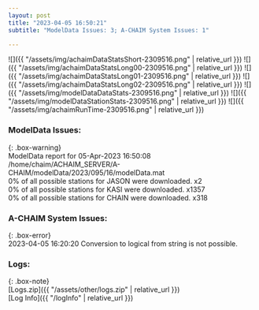 ```yaml
---
layout: post
title: "2023-04-05 16:50:21"
subtitle: "ModelData Issues: 3; A-CHAIM System Issues: 1"

---
```


![]({{ "/assets/img/achaimDataStatsShort-2309516.png" | relative_url }})
![]({{ "/assets/img/achaimDataStatsLong00-2309516.png" | relative_url }})
![]({{ "/assets/img/achaimDataStatsLong01-2309516.png" | relative_url }})
![]({{ "/assets/img/achaimDataStatsLong02-2309516.png" | relative_url }})
![]({{ "/assets/img/modelDataDataStats-2309516.png" | relative_url }})
![]({{ "/assets/img/modelDataStationStats-2309516.png" | relative_url }})
![]({{ "/assets/img/achaimRunTime-2309516.png" | relative_url }})


### ModelData Issues:  
  
{: .box-warning}  
 ModelData report for 05-Apr-2023 16:50:08   
 /home/chaim/ACHAIM_SERVER/A-CHAIM/modelData/2023/095/16/modelData.mat   
 0% of all possible stations for JASON were downloaded. x2   
 0% of all possible stations for KASI were downloaded. x1357   
 0% of all possible stations for CHAIN were downloaded. x318   
  
### A-CHAIM System Issues:  
  
{: .box-error}  
2023-04-05 16:20:20 Conversion to logical from string is not possible.  

### Logs:  
  
{: .box-note}  
[Logs.zip]({{ "/assets/other/logs.zip" | relative_url }})  
[Log Info]({{ "/logInfo" | relative_url }})  
